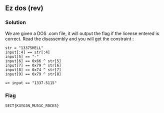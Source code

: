 ## Ez dos (rev)

### Solution

We are given a DOS .com file, it will output the flag if the license entered is correct.
Read the disassembly and you will get the constraint :

```
str = "1337SHELL"
input[:4] == str[:4]
input[5] == "-"
input[6] == 0x66 ^ str[5]
input[7] == 0x79 ^ str[6]
input[8] == 0x74 ^ str[7]
input[9] == 0x79 ^ str[8]

=> input == "1337-5115"
```

### Flag

```
SECT{K3YG3N_MU51C_R0CK5}
```
